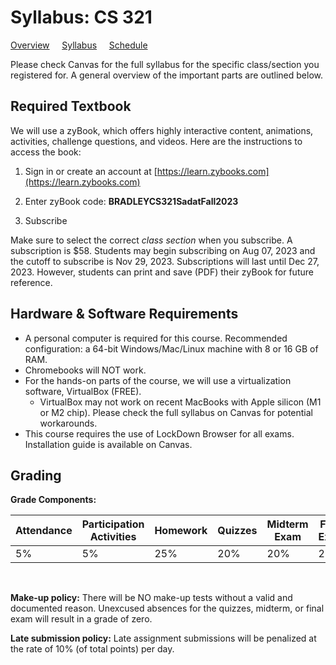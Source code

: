# Syllabus: CS 321

[Overview](./README.md) &nbsp;&nbsp;&nbsp; [Syllabus](./syllabus.md)  &nbsp;&nbsp;&nbsp; [Schedule](./schedule.md)

Please check Canvas for the full syllabus for the specific class/section you registered for. A general overview of the important parts are outlined below. 



## Required Textbook

We will use a zyBook, which offers highly interactive content, animations, activities, challenge questions, and videos. Here are the instructions to access the book:

1. Sign in or create an account at [https://learn.zybooks.com](https://learn.zybooks.com)
    
2. Enter zyBook code:  **BRADLEYCS321SadatFall2023**
    
3. Subscribe

Make sure to select the correct *class section* when you subscribe. A subscription is $58. Students may begin subscribing on Aug 07, 2023 and the cutoff to subscribe is Nov 29, 2023. Subscriptions will last until Dec 27, 2023. However, students can print and save (PDF) their zyBook for future reference. 


## Hardware & Software Requirements
- A personal computer is required for this course. Recommended configuration: a 64-bit Windows/Mac/Linux machine with 8 or 16 GB of RAM. 
- Chromebooks will NOT work.
- For the hands-on parts of the course, we will use a virtualization software, VirtualBox (FREE). 
    - VirtualBox may not work on recent MacBooks with Apple silicon (M1 or M2 chip). Please check the full syllabus on Canvas for potential workarounds. 
- This course requires the use of LockDown Browser for all exams. Installation guide is available on Canvas.



## Grading

**Grade Components:**

| Attendance | Participation Activities | Homework  |  Quizzes |  Midterm Exam |  Final Exam  |
| ---   | ---  | --- | --- | --- | --- |
| 5% | 5% | 25% | 20% | 20% | 25% |


<br>

**Make-up policy:** There will be NO make-up tests without a valid and documented reason. Unexcused absences for the quizzes, midterm, or final exam will result in a grade of zero.  
 
**Late submission policy:** Late assignment submissions will be penalized at the rate of 10% (of total points) per day.



